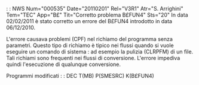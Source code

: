  :  : NWS Num="000535" Date="20110201" Rel="V3R1" Atr="S. Arrighini" Tem="TEC" App="B£" Tit="Corretto problema B£FUN4" Sts="20"
In data 02/02/2011 è stato corretto un errore del B£FUN4 introdotto in data 06/12/2010.

L'errore causava problemi (CPF) nel richiamo del programma senza parametri.
Questo tipo di richiamo è tipico nei flussi quando si vuole eseguire un comando di sistema :  ad esempio la pulizia (CLRPFM) di un file.
Tali richiami sono frequenti nei flussi di conversione. L'errore impediva quindi l'esecuzione di qualunque conversione.

Programmi modificati
 :  : DEC T(MB) P(SMESRC) K(B£FUN4)
